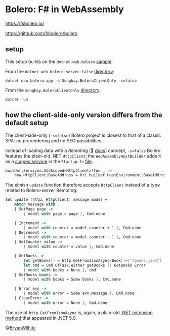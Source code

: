 # Bolero: F# in WebAssembly

<https://fsbolero.io/>

<https://github.com/fsbolero/bolero>

## setup

This setup builds on the `dotnet-web-bolero` [sample](https://github.com/BryanWilhite/dotnet-core/tree/master/dotnet-web-bolero):

From the `dotnet-web-bolero-server-false` [directory](../dotnet-web-bolero-server-false):

```shell
dotnet new bolero-app -o Songhay.BoleroClientOnly -s=false
```

From the `Songhay.BoleroClientOnly` [directory](./Songhay.BoleroClientOnly):

```shell
dotnet run
```

## how the client-side-only version differs from the default setup

The client-side-only (`-s=false`) Bolero project is closest to that of a classic SPA: no prerendering and no SEO possibilities.

Instead of loading data with a _Remoting_ [📖 [docs](https://fsbolero.io/docs/Remoting)] concept, `-s=false` Bolero features the plain-old .NET `HttpClient`; the `WebAssemblyHostBuilder` adds it as a [scoped service](https://docs.microsoft.com/en-us/aspnet/core/fundamentals/dependency-injection?view=aspnetcore-6.0#overview-of-dependency-injection) in the `Startup.fs` [file](./Songhay.BoleroClientOnly/src/Songhay.BoleroClientOnly.Client/Startup.fs):

```fsharp
builder.Services.AddScoped<HttpClient>(fun _ ->
    new HttpClient(BaseAddress = Uri builder.HostEnvironment.BaseAddress)) |> ignore
```

The elmish `update` function therefore accepts `HttpClient` instead of a type related to Bolero-server Remoting:

```fsharp
let update (http: HttpClient) message model =
    match message with
    | SetPage page ->
        { model with page = page }, Cmd.none

    | Increment ->
        { model with counter = model.counter + 1 }, Cmd.none
    | Decrement ->
        { model with counter = model.counter - 1 }, Cmd.none
    | SetCounter value ->
        { model with counter = value }, Cmd.none

    | GetBooks ->
        let getBooks() = http.GetFromJsonAsync<Book[]>("/books.json")
        let cmd = Cmd.OfTask.either getBooks () GotBooks Error
        { model with books = None }, cmd
    | GotBooks books ->
        { model with books = Some books }, Cmd.none

    | Error exn ->
        { model with error = Some exn.Message }, Cmd.none
    | ClearError ->
        { model with error = None }, Cmd.none
```

The use of `http.GetFromJsonAsync` is, again, a plain-old [.NET extension method](https://docs.microsoft.com/en-us/dotnet/api/system.net.http.json.httpclientjsonextensions.getfromjsonasync?view=net-6.0) that appeared in .NET 5.0.

@[BryanWilhite](https://twitter.com/BryanWilhite)
